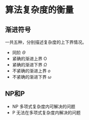 # 算法复杂度的衡量

## 渐进符号
一共五种，分别描述复杂度的上下界情况。

* 同阶 $\Theta$  
* 紧确的渐进上界 O
* 紧确的渐进下界 $\Omega$
* 不紧确的渐进上界 $o$
* 不紧确的渐进下界 $\omega$

## NP和P

* NP
多项式复杂度内可解决的问题
* P
无法在多项式复杂度内解决的问题
